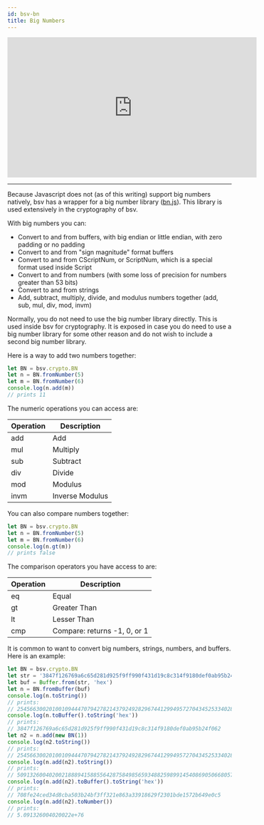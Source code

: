 ```yaml
---
id: bsv-bn
title: Big Numbers
---
```


<iframe width="560" height="315" src="https://www.youtube.com/embed/bkGiCjYBpJE" frameborder="0" allow="accelerometer; autoplay; encrypted-media; gyroscope; picture-in-picture" allowfullscreen></iframe>

---------------------

Because Javascript does not (as of this writing) support big numbers natively,
bsv has a wrapper for a big number library
([bn.js](https://github.com/indutny/bn.js/)). This library is used extensively
in the cryptography of bsv.

With big numbers you can:
* Convert to and from buffers, with big endian or little endian, with zero padding or no padding
* Convert to and from "sign magnitude" format buffers
* Convert to and from CScriptNum, or ScriptNum, which is a special format used inside Script
* Convert to and from numbers (with some loss of precision for numbers greater than 53 bits)
* Convert to and from strings
* Add, subtract, multiply, divide, and modulus numbers together (add, sub, mul, div, mod, invm)

Normally, you do not need to use the big number library directly. This is used
inside bsv for cryptography. It is exposed in case you do need to use a big
number library for some other reason and do not wish to include a second big
number library.

Here is a way to add two numbers together:
```javascript
let BN = bsv.crypto.BN
let n = BN.fromNumber(5)
let m = BN.fromNumber(6)
console.log(n.add(m))
// prints 11
```

The numeric operations you can access are:

| Operation | Description     |
|-----------|-----------------|
| add       | Add             |
| mul       | Multiply        |
| sub       | Subtract        |
| div       | Divide          |
| mod       | Modulus         |
| invm      | Inverse Modulus |

You can also compare numbers together:
```javascript
let BN = bsv.crypto.BN
let n = BN.fromNumber(5)
let m = BN.fromNumber(6)
console.log(n.gt(m))
// prints false
```
The comparison operators you have access to are:

| Operation | Description                  |
|-----------|------------------------------|
| eq        | Equal                        |
| gt        | Greater Than                 |
| lt        | Lesser Than                  |
| cmp       | Compare: returns -1, 0, or 1 |

It is common to want to convert big numbers, strings, numbers, and buffers. Here is an example:
```javascript
let BN = bsv.crypto.BN
let str = '3847f126769a6c65d281d925f9ff990f431d19c8c314f9180def0ab95b24f062'
let buf = Buffer.from(str, 'hex')
let n = BN.fromBuffer(buf)
console.log(n.toString())
// prints:
// 25456630020100109444707942782143792492829674412994957270434525334028981432418
console.log(n.toBuffer().toString('hex'))
// prints:
// 3847f126769a6c65d281d925f9ff990f431d19c8c314f9180def0ab95b24f062
let n2 = n.add(new BN(1))
console.log(n2.toString())
// prints:
// 25456630020100109444707942782143792492829674412994957270434525334028981432419
console.log(n.add(n2).toString())
// prints:
// 50913260040200218889415885564287584985659348825989914540869050668057962864837
console.log(n.add(n2).toBuffer().toString('hex'))
// prints:
// 708fe24ced34d8cba503b24bf3ff321e863a33918629f2301bde1572b649e0c5
console.log(n.add(n2).toNumber())
// prints:
// 5.091326004020022e+76
```
